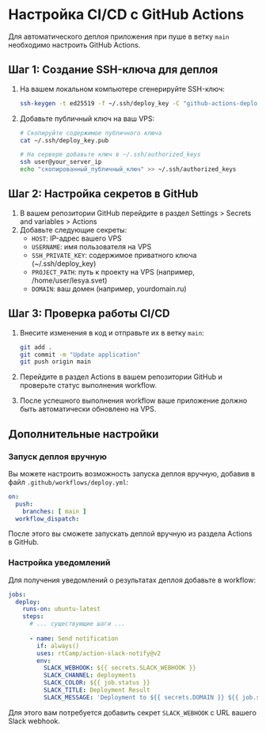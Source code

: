 # Настройка CI/CD с GitHub Actions

Для автоматического деплоя приложения при пуше в ветку `main` необходимо настроить GitHub Actions.

## Шаг 1: Создание SSH-ключа для деплоя

1. На вашем локальном компьютере сгенерируйте SSH-ключ:
   ```bash
   ssh-keygen -t ed25519 -f ~/.ssh/deploy_key -C "github-actions-deploy"
   ```

2. Добавьте публичный ключ на ваш VPS:
   ```bash
   # Скопируйте содержимое публичного ключа
   cat ~/.ssh/deploy_key.pub
   
   # На сервере добавьте ключ в ~/.ssh/authorized_keys
   ssh user@your_server_ip
   echo "скопированный_публичный_ключ" >> ~/.ssh/authorized_keys
   ```

## Шаг 2: Настройка секретов в GitHub

1. В вашем репозитории GitHub перейдите в раздел Settings > Secrets and variables > Actions
2. Добавьте следующие секреты:
   - `HOST`: IP-адрес вашего VPS
   - `USERNAME`: имя пользователя на VPS
   - `SSH_PRIVATE_KEY`: содержимое приватного ключа (~/.ssh/deploy_key)
   - `PROJECT_PATH`: путь к проекту на VPS (например, /home/user/lesya.svet)
   - `DOMAIN`: ваш домен (например, yourdomain.ru)

## Шаг 3: Проверка работы CI/CD

1. Внесите изменения в код и отправьте их в ветку `main`:
   ```bash
   git add .
   git commit -m "Update application"
   git push origin main
   ```

2. Перейдите в раздел Actions в вашем репозитории GitHub и проверьте статус выполнения workflow.

3. После успешного выполнения workflow ваше приложение должно быть автоматически обновлено на VPS.

## Дополнительные настройки

### Запуск деплоя вручную

Вы можете настроить возможность запуска деплоя вручную, добавив в файл `.github/workflows/deploy.yml`:

```yaml
on:
  push:
    branches: [ main ]
  workflow_dispatch:
```

После этого вы сможете запускать деплой вручную из раздела Actions в GitHub.

### Настройка уведомлений

Для получения уведомлений о результатах деплоя добавьте в workflow:

```yaml
jobs:
  deploy:
    runs-on: ubuntu-latest
    steps:
      # ... существующие шаги ...
      
      - name: Send notification
        if: always()
        uses: rtCamp/action-slack-notify@v2
        env:
          SLACK_WEBHOOK: ${{ secrets.SLACK_WEBHOOK }}
          SLACK_CHANNEL: deployments
          SLACK_COLOR: ${{ job.status }}
          SLACK_TITLE: Deployment Result
          SLACK_MESSAGE: 'Deployment to ${{ secrets.DOMAIN }} ${{ job.status }}'
```

Для этого вам потребуется добавить секрет `SLACK_WEBHOOK` с URL вашего Slack webhook. 